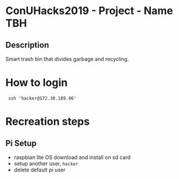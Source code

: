 # ConUHacks2019 - Project - Name TBH

## Description
Smart trash bin that divides garbage and recycling.

# How to login
` ssh 'hacker@172.30.189.46'`

# Recreation steps

## Pi Setup
- raspbian lite OS download and install on sd card
- setup another user, `hacker`
- delete default pi user
